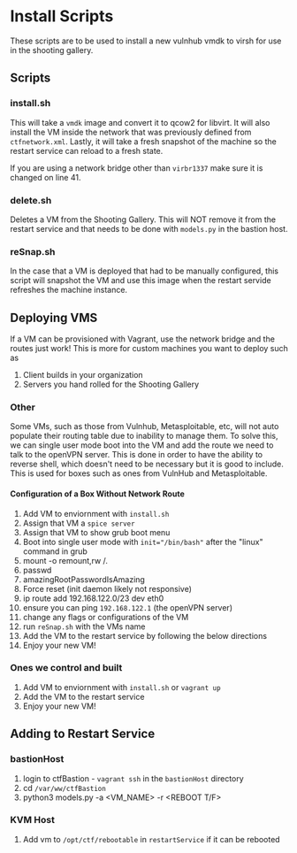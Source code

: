 # Install Scripts

These scripts are to be used to install a new vulnhub vmdk to virsh for use in the shooting gallery.

## Scripts

### install.sh

This will take a `vmdk` image and convert it to qcow2 for libvirt. It will also install the VM inside the network that was previously defined from `ctfnetwork.xml`. Lastly, it will take a fresh snapshot of the machine so the restart service can reload to a fresh state.

If you are using a network bridge other than `virbr1337` make sure it is changed on line 41.

### delete.sh

Deletes a VM from the Shooting Gallery. This will NOT remove it from the restart service and that needs to be done with `models.py` in the bastion host.

### reSnap.sh

In the case that a VM is deployed that had to be manually configured, this script will snapshot the VM and use this image when the restart servide refreshes the machine instance.

## Deploying VMS

If a VM can be provisioned with Vagrant, use the network bridge and the routes just work! This is more for custom machines you want to deploy such as

1. Client builds in your organization
1. Servers you hand rolled for the Shooting Gallery

### Other

Some VMs, such as those from Vulnhub, Metasploitable, etc, will not auto populate their routing table due to inability to manage them. To solve this, we can single user mode boot into the VM and add the route we need to talk to the openVPN server. This is done in order to have the ability to reverse shell, which doesn't need to be necessary but it is good to include. This is used for boxes such as ones from VulnHub and Metasploitable.

#### Configuration of a Box Without Network Route

1. Add VM to enviornment with `install.sh`
1. Assign that VM a `spice server`
1. Assign that VM to show grub boot menu
1. Boot into single user mode with `init="/bin/bash"` after the "linux" command in grub
1. mount -o remount,rw /.
1. passwd
1. amazingRootPasswordIsAmazing
1. Force reset (init daemon likely not responsive)
1. ip route add 192.168.122.0/23 dev eth0
1. ensure you can ping `192.168.122.1` (the openVPN server)
1. change any flags or configurations of the VM
1. run `reSnap.sh` with the VMs name
1. Add the VM to the restart service by following the below directions
1. Enjoy your new VM!

### Ones we control and built

1. Add VM to enviornment with `install.sh` or `vagrant up`
1. Add the VM to the restart service
1. Enjoy your new VM!

## Adding to Restart Service

### bastionHost

1. login to ctfBastion - `vagrant ssh` in the `bastionHost` directory
1. cd `/var/ww/ctfBastion`
1. python3 models.py -a <VM_NAME> -r <REBOOT T/F>

### KVM Host

1. Add vm to `/opt/ctf/rebootable` in `restartService` if it can be rebooted
